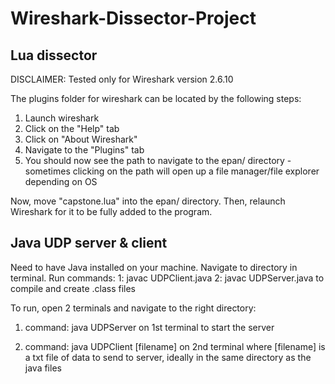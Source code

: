 # Wireshark-Dissector-Project

## Lua dissector
DISCLAIMER: Tested only for Wireshark version 2.6.10

The plugins folder for wireshark can be located by the following steps:
1) Launch wireshark
2) Click on the "Help" tab
3) Click on "About Wireshark"
4) Navigate to the "Plugins" tab
5) You should now see the path to navigate to the epan/ directory - sometimes clicking on the path will open up a file manager/file explorer depending on OS

Now, move "capstone.lua" into the epan/ directory.
Then, relaunch Wireshark for it to be fully added to the program.

## Java UDP server & client
Need to have Java installed on your machine.
Navigate to directory in terminal.
Run commands:
1: javac UDPClient.java
2: javac UDPServer.java
to compile and create .class files

To run, open 2 terminals and navigate to the right directory:
1) command: java UDPServer
on 1st terminal to start the server

2) command: java UDPClient [filename]
on 2nd terminal where [filename] is a txt file of data to send to server, ideally in the same directory as the java files